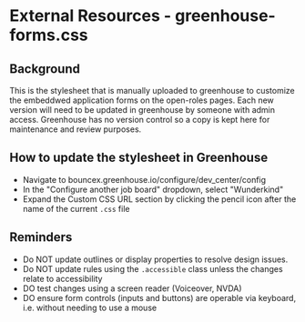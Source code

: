 # External Resources - greenhouse-forms.css

## Background
This is the stylesheet that is manually uploaded to greenhouse to customize the embeddwed application forms on the open-roles pages. Each new version will need to be updated in greenhouse by someone with admin access. Greenhouse has no version control so a copy is kept here for maintenance and review purposes.

## How to update the stylesheet in Greenhouse
* Navigate to bouncex.greenhouse.io/configure/dev_center/config
* In the "Configure another job board" dropdown, select "Wunderkind"
* Expand the Custom CSS URL section by clicking the pencil icon after the name of the current `.css` file

## Reminders
* Do NOT update outlines or display properties to resolve design issues.
* Do NOT update rules using the `.accessible` class unless the changes relate to accessibility
* DO test changes using a screen reader (Voiceover, NVDA)
* DO ensure form controls (inputs and buttons) are operable via keyboard, i.e. without needing to use a mouse